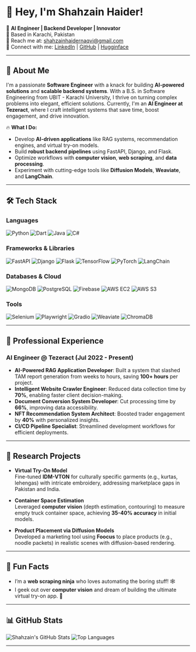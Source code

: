 # 👋 Hey, I'm Shahzain Haider!

🎯 **AI Engineer | Backend Developer | Innovator**  
📍 Based in Karachi, Pakistan  
📧 Reach me at: [shahzainhaidernaqvi@gmail.com](mailto:shahzainhaidernaqvi@gmail.com)  
🔗 Connect with me: [LinkedIn](https://www.linkedin.com/in/shahzainhaider) | [GitHub](https://github.com/shahzain110) | [Hugginface](https://huggingface.co/ShahzainHaider)

---

## 🚀 About Me
I'm a passionate **Software Engineer** with a knack for building **AI-powered solutions** and **scalable backend systems**. With a B.S. in Software Engineering from UBIT - Karachi University, I thrive on turning complex problems into elegant, efficient solutions. Currently, I'm an **AI Engineer at Tezeract**, where I craft intelligent systems that save time, boost engagement, and drive innovation.

🔥 **What I Do:**
- Develop **AI-driven applications** like RAG systems, recommendation engines, and virtual try-on models.
- Build **robust backend pipelines** using FastAPI, Django, and Flask.
- Optimize workflows with **computer vision**, **web scraping**, and **data processing**.
- Experiment with cutting-edge tools like **Diffusion Models**, **Weaviate**, and **LangChain**.

---

## 🛠️ Tech Stack

### Languages
![Python](https://img.shields.io/badge/-Python-3776AB?logo=python&logoColor=white&style=flat)
![Dart](https://img.shields.io/badge/-Dart-0175C2?logo=dart&logoColor=white&style=flat)
![Java](https://img.shields.io/badge/-Java-007396?logo=java&logoColor=white&style=flat)
![C#](https://img.shields.io/badge/-C%23-239120?logo=c-sharp&logoColor=white&style=flat)

### Frameworks & Libraries
![FastAPI](https://img.shields.io/badge/-FastAPI-009688?logo=fastapi&logoColor=white&style=flat)
![Django](https://img.shields.io/badge/-Django-092E20?logo=django&logoColor=white&style=flat)
![Flask](https://img.shields.io/badge/-Flask-000000?logo=flask&logoColor=white&style=flat)
![TensorFlow](https://img.shields.io/badge/-TensorFlow-FF6F00?logo=tensorflow&logoColor=white&style=flat)
![PyTorch](https://img.shields.io/badge/-PyTorch-EE4C2C?logo=pytorch&logoColor=white&style=flat)
![LangChain](https://img.shields.io/badge/-LangChain-1C3C3C?logo=langchain&logoColor=white&style=flat)

### Databases & Cloud
![MongoDB](https://img.shields.io/badge/-MongoDB-47A248?logo=mongodb&logoColor=white&style=flat)
![PostgreSQL](https://img.shields.io/badge/-PostgreSQL-4169E1?logo=postgresql&logoColor=white&style=flat)
![Firebase](https://img.shields.io/badge/-Firebase-FFCA28?logo=firebase&logoColor=black&style=flat)
![AWS EC2](https://img.shields.io/badge/-AWS%20EC2-232F3E?logo=amazon-aws&logoColor=white&style=flat)
![AWS S3](https://img.shields.io/badge/-AWS%20S3-569A31?logo=amazon-s3&logoColor=white&style=flat)

### Tools
![Selenium](https://img.shields.io/badge/-Selenium-43B02A?logo=selenium&logoColor=white&style=flat)
![Playwright](https://img.shields.io/badge/-Playwright-2EAD33?logo=playwright&logoColor=white&style=flat)
![Gradio](https://img.shields.io/badge/-Gradio-FF6F61?logo=gradio&logoColor=white&style=flat)
![Weaviate](https://img.shields.io/badge/-Weaviate-00A1E0?logo=weaviate&logoColor=white&style=flat)
![ChromaDB](https://img.shields.io/badge/-ChromaDB-000000?logo=chromadb&logoColor=white&style=flat)

---

## 💼 Professional Experience

### AI Engineer @ Tezeract (Jul 2022 - Present)
- **AI-Powered RAG Application Developer**: Built a system that slashed TAM report generation from weeks to hours, saving **100+ hours** per project.
- **Intelligent Website Crawler Engineer**: Reduced data collection time by **70%**, enabling faster client decision-making.
- **Document Conversion System Developer**: Cut processing time by **66%**, improving data accessibility.
- **NFT Recommendation System Architect**: Boosted trader engagement by **40%** with personalized insights.
- **CI/CD Pipeline Specialist**: Streamlined development workflows for efficient deployments.

---

## 🔬 Research Projects

- **Virtual Try-On Model**  
  Fine-tuned **IDM-VTON** for culturally specific garments (e.g., kurtas, lehengas) with intricate embroidery, addressing marketplace gaps in Pakistan and India.  

- **Container Space Estimation**  
  Leveraged **computer vision** (depth estimation, contouring) to measure empty truck container space, achieving **35-40% accuracy** in initial models.  

- **Product Placement via Diffusion Models**  
  Developed a marketing tool using **Foocus** to place products (e.g., noodle packets) in realistic scenes with diffusion-based rendering.  


---

## 🌟 Fun Facts
- I’m a **web scraping ninja** who loves automating the boring stuff! 🕸️
- I geek out over **computer vision** and dream of building the ultimate virtual try-on app. 👗

---

## 📊 GitHub Stats
![Shahzain's GitHub Stats](https://github-readme-stats.vercel.app/api?username=shahzain110&show_icons=true&theme=radical)
![Top Languages](https://github-readme-stats.vercel.app/api/top-langs/?username=shahzain110&layout=compact&theme=radical)

---
